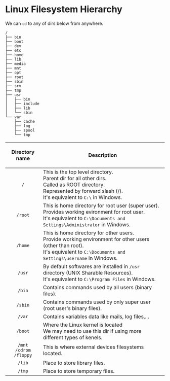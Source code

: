 # Linux Filesystem Hierarchy
We can `cd` to any of dirs below from anywhere.
```
/
├── bin
├── boot
├── dev
├── etc
├── home
├── lib
├── media
├── mnt
├── opt
├── root
├── sbin
├── srv
├── tmp
├── usr
│   ├── bin
│   ├── include
│   ├── lib
│   └── sbin
└── var
    ├── cache
    ├── log
    ├── spool
    └── tmp
```

|<p style="text-align:center">Directory name</p>|<p style="text-align:center">Description</p>|
|:-:|-|
|`/`|This is the top level directory.<br>Parent dir for all other dirs.<br>Called as ROOT directory.<br>Represented by forward slash (/).<br>It's equivalent to `C:\` in Windows.|
|`/root`|This is home directory for root user (super user).<br>Provides working evironment for root user.<br>It's equivalent to `C:\Documents and Settings\Administrator` in Windows.|
|`/home`|This is home directory for other users.<br>Provide working environment for other users (other than root).<br>It's equivalent to `C:\Documents and Settings\username` in Windows.|
|`/usr`|By default softwares are installed in `/usr` directory (UNIX Sharable Resources).<br>It's equivalent to `C:\Program Files` in Windows.|
|`/bin`|Contains commands used by all users (binary files).|
|`/sbin`|Contains commands used by only super user (root user's binary files).|
|`/var`|Contains variables data like mails, log files,...|
|`/boot`|Where the Linux kernel is located<br>We may need to use this dir if using more different types of kenels.|
|`/mnt`<br>`/cdrom`<br>`/floppy`|This is where external devices filesystems located.|
|`/lib`|Place to store library files.|
|`/tmp`|Place to store temporary files.|
